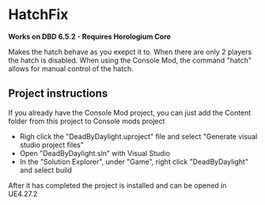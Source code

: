 # HatchFix

**Works on DBD 6.5.2 - Requires Horologium Core**

Makes the hatch behave as you exepct it to. When there are only 2 players the hatch is disabled. When using the Console Mod, the command "hatch" allows for manual control of the hatch.


## Project instructions
If you already have the Console Mod project, you can just add the Content folder from this project to Console mods project

- Righ click the "DeadByDaylight.uproject" file and select "Generate visual studio project files"
- Open "DeadByDaylight.sln" with Visual Studio
- In the "Solution Explorer", under "Game", right click "DeadByDaylight" and select build

After it has completed the project is installed and can be opened in UE4.27.2
